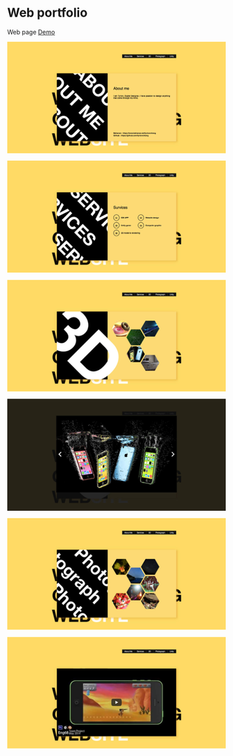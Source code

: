 # Web portfolio
<html>
<p>Web page <a href="http://htmlpreview.github.io/?https://github.com/tyrionchiang/web_portfolio/blob/master/index.html" target="_blank">Demo</a></p>
</html>

![Example](https://github.com/tyrionchiang/web_portfolio/blob/master/img/preview/about.jpg)

![Example](https://github.com/tyrionchiang/web_portfolio/blob/master/img/preview/services.jpg)

![Example](https://github.com/tyrionchiang/web_portfolio/blob/master/img/preview/3D.jpg)

![Example](https://github.com/tyrionchiang/web_portfolio/blob/master/img/preview/3d_.jpg)

![Example](https://github.com/tyrionchiang/web_portfolio/blob/master/img/preview/photo.jpg)

![Example](https://github.com/tyrionchiang/web_portfolio/blob/master/img/preview/unity.jpg)

